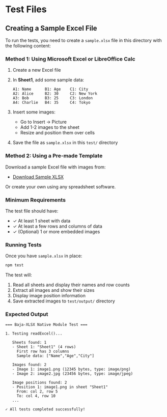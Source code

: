 # Test Files

## Creating a Sample Excel File

To run the tests, you need to create a `sample.xlsx` file in this directory with the following content:

### Method 1: Using Microsoft Excel or LibreOffice Calc

1. Create a new Excel file
2. In **Sheet1**, add some sample data:
   ```
   A1: Name      B1: Age    C1: City
   A2: Alice     B2: 30     C2: New York
   A3: Bob       B3: 25     C3: London
   A4: Charlie   B4: 35     C4: Tokyo
   ```

3. Insert some images:
   - Go to Insert → Picture
   - Add 1-2 images to the sheet
   - Resize and position them over cells

4. Save the file as `sample.xlsx` in this `test/` directory

### Method 2: Using a Pre-made Template

Download a sample Excel file with images from:
- [Download Sample XLSX](https://file-examples.com/index.php/sample-documents-download/sample-xls-download/)

Or create your own using any spreadsheet software.

### Minimum Requirements

The test file should have:
- ✓ At least 1 sheet with data
- ✓ At least a few rows and columns of data
- ✓ (Optional) 1 or more embedded images

### Running Tests

Once you have `sample.xlsx` in place:

```bash
npm test
```

The test will:
1. Read all sheets and display their names and row counts
2. Extract all images and show their sizes
3. Display image position information
4. Save extracted images to `test/output/` directory

### Expected Output

```
=== Baja-XLSX Native Module Test ===

1. Testing readExcel()...

   Sheets found: 1
   - Sheet 1: "Sheet1" (4 rows)
     First row has 3 columns
     Sample data: ["Name","Age","City"]

   Images found: 2
   - Image 1: image1.png (12345 bytes, type: image/png)
   - Image 2: image2.jpg (23456 bytes, type: image/jpeg)

   Image positions found: 2
   - Position 1: image1.png in sheet "Sheet1"
     From: col 2, row 5
     To: col 4, row 10
   ...

✓ All tests completed successfully!
```


